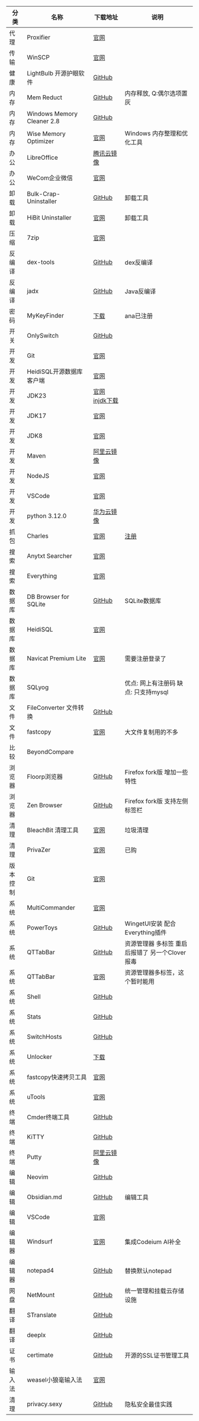| 分类     | 名称                       | 下载地址                                                                                           | 说明                                                                |
| -------- | -------------------------- | -------------------------------------------------------------------------------------------------- | ------------------------------------------------------------------- |
| 代理     | Proxifier                  | [官网](http://www.proxifier.com/)                                                                  |                                                                     |
| 传输     | WinSCP                     | [官网](https://winscp.net/eng/download.php)                                                        |                                                                     |
| 健康     | LightBulb 开源护眼软件     | [GitHub](https://github.com/Tyrrrz/LightBulb/releases/)                                            |
| 内存     | Mem Reduct                 | [GitHub](https://github.com/henrypp/memreduct)                                                     | 内存释放, Q:偶尔选项置灰                                            |
| 内存     | Windows Memory Cleaner 2.8 | [GitHub](https://github.com/IgorMundstein/WinMemoryCleaner/)                                       |                                                                     |
| 内存     | Wise Memory Optimizer      | [官网](https://www.wisecleaner.com.cn/wise-memory-optimizer.html)                                  | Windows 内存整理和优化工具                                          |
| 办公     | LibreOffice                | [腾讯云镜像](https://mirrors.cloud.tencent.com/libreoffice/libreoffice/stable/)                    |                                                                     |
| 办公     | WeCom企业微信              | [官网](https://work.weixin.qq.com/)                                                                |                                                                     |
| 卸载     | Bulk-Crap-Uninstaller      | [GitHub](https://github.com/Klocman/Bulk-Crap-Uninstaller/releases)                                | 卸载工具                                                            |
| 卸载     | HiBit Uninstaller          | [官网](https://www.hibitsoft.ir/Uninstaller.html)                                                  | 卸载工具                                                            |
| 压缩     | 7zip                       | [官网](https://sparanoid.com/lab/7z/)                                                              |                                                                     |
| 反编译   | dex-tools                  | [GitHub](https://github.com/pxb1988/dex2jar/releases)                                              | dex反编译                                                           |
| 反编译   | jadx                       | [GitHub](https://github.com/skylot/jadx/releases)                                                  | Java反编译                                                          |
| 密码     | MyKeyFinder                | [下载](https://www.computerbild.de/download/MyKeyFinder-Plus-Kostenlose-Vollversion-31122673.html) | ana已注册                                                           |
| 开关     | OnlySwitch                 | [GitHub](https://github.com/jacklandrin/OnlySwitch)                                                |
| 开发     | Git                        | [官网](https://git-scm.com/download)                                                               |                                                                     |
| 开发     | HeidiSQL开源数据库客户端   | [官网](https://www.heidisql.com/)                                                                  |                                                                     |
| 开发     | JDK23                     | [官网](https://www.oracle.com/java/technologies/downloads/#jdk23-windows)  [injdk下载](https://d.injdk.cn/download/oraclejdk/23)                        |                                                                     |
| 开发     | JDK17                      | [官网](https://www.oracle.com/java/technologies/downloads/#jdk17-windows)                          |                                                                     |
| 开发     | JDK8                       | [官网](https://www.oracle.com/java/technologies/downloads/#java8-windows)                          |                                                                     |
| 开发     | Maven                      | [阿里云镜像](https://mirrors.aliyun.com/apache/maven/maven-3/3.9.5/binaries/)                      |                                                                     |
| 开发     | NodeJS                     | [官网](http://www.nodejs.com.cn/)                                                                  |                                                                     |
| 开发     | VSCode                     | [官网](https://code.visualstudio.com/)                                                             |                                                                     |
| 开发     | python 3.12.0              | [华为云镜像](https://mirrors.huaweicloud.com/python/3.12.0/)                                       |                                                                     |
| 抓包     | Charles                    | [官网](https://www.charlesproxy.com/latest-release/download.do)                                    | [注册](https://inused.github.io/pages/file/tool/CharlesKeygen.html) |
| 搜索     | Anytxt Searcher            | [官网](https://anytxt.net/download/)                                                               |
| 搜索     | Everything                 | [官网](https://www.voidtools.com/zh-cn/)                                                           |                                                                     |
| 数据库   | DB Browser for SQLite      | [GitHub](https://github.com/sqlitebrowser/sqlitebrowser/releases)                                  | SQLite数据库                                                        |
| 数据库   | HeidiSQL                   | [官网](https://www.heidisql.com/download.php)                                                      |
| 数据库   | Navicat Premium Lite       | [官网](https://www.navicat.com.cn/download/navicat-premium-lite)                                   | 需要注册登录了                                                      |
| 数据库   | SQLyog                     |                                                                                                    | 优点: 网上有注册码 缺点: 只支持mysql                                |
| 文件     | FileConverter 文件转换     | [GitHub](https://github.com/Tichau/FileConverter/releases)                                         |
| 文件     | fastcopy                   | [官网](https://fastcopy.jp/)                                                                       | 大文件复制用的不多                                                  |
| 比较     | BeyondCompare              |                                                                                                    |
| 浏览器   | Floorp浏览器               | [GitHub](https://github.com/Floorp-Projects/Floorp/releases)                                       | Firefox fork版 增加一些特性                                         |
| 浏览器   | Zen Browser                | [GitHub](https://github.com/zen-browser/desktop)                                                   | Firefox fork版 支持左侧标签栏                                       |
| 清理     | BleachBit 清理工具         | [官网](https://www.bleachbit.org/)                                                                 | 垃圾清理                                                            |
| 清理     | PrivaZer                   | [官网](https://www.PrivaZer.com/download-pro.php)                                                  | 已购                                                                |
| 版本控制 | Git                        | [官网](https://git-scm.com/download)                                                               |
| 系统     | MultiCommander             | [官网](http://multicommander.com/downloads)                                                        |                                                                     |
| 系统     | PowerToys                  | [GitHub](https://github.com/microsoft/PowerToys/releases)                                          | WingetUI安装 配合Everything插件                                     |
| 系统     | QTTabBar                   | [GitHub](https://github.com/indiff/qttabbar/releases)                                              | 资源管理器 多标签 重启后报错了 另一个Clover报毒                     |
| 系统     | QTTabBar                   | [官网](http://qttabbar.wikidot.com/)                                                               | 资源管理器多标签，这个暂时能用                                      |
| 系统     | Shell                      | [GitHub](https://github.com/moudey/Shell)                                                          |
| 系统     | Stats                      | [GitHub](https://github.com/exelban/stats)                                                         |
| 系统     | SwitchHosts                | [GitHub](https://github.com/oldj/SwitchHosts/releases)                                             |                                                                     |
| 系统     | Unlocker                   | [下载](https://www.52pojie.cn/thread-1317159-1-1.html)                                             |
| 系统     | fastcopy快速拷贝工具       | [官网](https://fastcopy.jp/)                                                                       |                                                                     |
| 系统     | uTools                     | [官网](https://www.u.tools/)                                                                       |
| 终端     | Cmder终端工具              | [GitHub](https://github.com/cmderdev/cmder/releases)                                               |                                                                     |
| 终端     | KiTTY                      | [GitHub](https://github.com/cyd01/KiTTY/releases)                                                  |
| 终端     | Putty                      | [阿里云镜像](https://mirrors.aliyun.com/putty/latest.html)                                         |
| 编辑     | Neovim                     | [GitHub](https://github.com/neovim/neovim/releases)                                                |
| 编辑     | Obsidian.md                | [GitHub](https://github.com/obsidianmd/obsidian-releases/releases/)                                | 编辑工具                                                            |
| 编辑     | VSCode                     | [官网](https://code.visualstudio.com/)                                                             |
| 编辑器   | Windsurf                   | [官网](https://codeium.com/windsurf)                                                               | 集成Codeium AI补全                                                  |
| 编辑器   | notepad4                   | [GitHub](https://github.com/zufuliu/notepad4)                                                      | 替换默认notepad                                                     |
| 网盘     | NetMount                   | [GitHub](https://github.com/VirtualHotBar/NetMount)                                                | 统一管理和挂载云存储设施                                            |
| 翻译     | STranslate                 | [GitHub](https://github.com/ZGGSONG/STranslate/releases)                                           |
| 翻译     | deeplx                     | [GitHub](https://github.com/OwO-Network/DeepLX)                                                    |
| 证书     | certimate                  | [GitHub](https://github.com/usual2970/certimate)                                                   | 开源的SSL证书管理工具                                               |
| 输入法   | weasel小狼毫输入法         | [官网](https://rime.im/)                                                                           |                                                                     |
| 清理 | privacy.sexy | [GitHub](https://github.com/undergroundwires/privacy.sexy) | 隐私安全最佳实践|